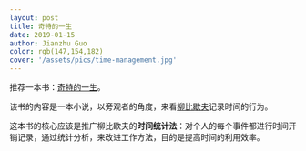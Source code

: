 ```yaml
---
layout: post
title: 奇特的一生
date: 2019-01-15
author: Jianzhu Guo
color: rgb(147,154,182)
cover: '/assets/pics/time-management.jpg'
---
```


推荐一本书：[奇特的一生](/assets/files/books/[奇特的一生].pdf)。

该书的内容是一本小说，以旁观者的角度，来看[柳比歇夫](https://zh.wikipedia.org/wiki/%E4%BA%9A%E5%8E%86%E5%B1%B1%E5%A4%A7%C2%B7%E4%BA%9A%E5%8E%86%E5%B1%B1%E5%BE%B7%E7%BD%97%E7%BB%B4%E5%A5%87%C2%B7%E6%9F%B3%E6%AF%94%E6%AD%87%E5%A4%AB)记录时间的行为。

这本书的核心应该是推广柳比歇夫的**时间统计法**：对个人的每个事件都进行时间开销记录，通过统计分析，来改进工作方法，目的是提高时间的利用效率。
